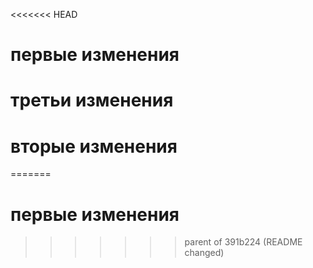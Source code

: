 <<<<<<< HEAD

# первые изменения

третьи изменения
=======
# вторые изменения

=======
# первые изменения
>>>>>>> parent of 391b224 (README changed)
